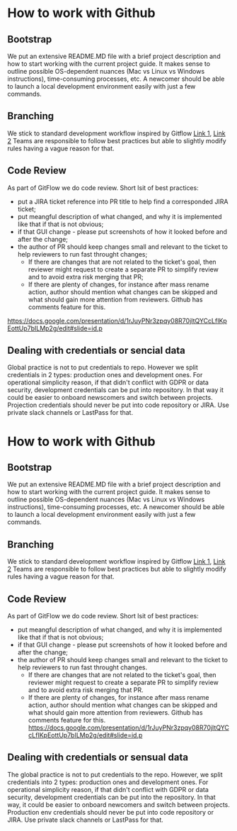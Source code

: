 # How to work with Github

## Bootstrap
We put an extensive README.MD file with a brief project description and how to start working with the current project guide. It makes sense to outline possible OS-dependent nuances (Mac vs Linux vs Windows instructions), time-consuming processes, etc.
A newcomer should be able to launch a local development environment easily with just a few commands.

## Branching
We stick to standard development workflow inspired by Gitflow [Link 1](https://www.atlassian.com/git/tutorials/comparing-workflows/gitflow-workflow), [Link 2](https://nvie.com/posts/a-successful-git-branching-model/)
Teams are responsible to follow best practices but able to slightly modify rules having a vague reason for that.

## Code Review
As part of GitFlow we do code review. Short lsit of best practices:
 - put a JIRA ticket reference into PR title to help find a corresponded JIRA ticket;
 - put meangful description of what changed, and why it is implemented like that if that is not obvious;
 - if that GUI change - please put screenshots of how it looked before and after the change;
 - the author of PR should keep changes small and relevant to the ticket to help reviewers to run fast throught changes;
    - If there are changes that are not related to the ticket's goal, then reviewer might request to create a separate PR to simplify review and to avoid extra risk merging that PR;
    - If there are plenty of changes, for instance after mass rename action, author should mention what changes can be skipped and what should gain more attention from reviewers. Github has comments feature for this.

https://docs.google.com/presentation/d/1rJuyPNr3zpqy08R70jItQYCcLfIKpEottUp7bILMp2g/edit#slide=id.p

## Dealing with credentials or sencial data
Global practice is not to put credentials to repo. However we split credentials in 2 types: production ones and development ones. For operational simplicity reason,  if that didn't conflict with GDPR or data security, development credentials can be put into repository. In that way it could be easier to onboard newscomers and switch between projects.
Projection credentials should never be put into code repository or JIRA. Use private slack channels or LastPass for that.
# How to work with Github

## Bootstrap
We put an extensive README.MD file with a brief project description and how to start working with the current project guide. It makes sense to outline possible OS-dependent nuances (Mac vs Linux vs Windows instructions), time-consuming processes, etc.
A newcomer should be able to launch a local development environment easily with just a few commands.

## Branching
We stick to standard development workflow inspired by Gitflow [Link 1](https://www.atlassian.com/git/tutorials/comparing-workflows/gitflow-workflow), [Link 2](https://nvie.com/posts/a-successful-git-branching-model/)
Teams are responsible to follow best practices but able to slightly modify rules having a vague reason for that.

## Code Review
As part of GitFlow we do code review. Short lsit of best practices:
 - put meangful description of what changed, and why it is implemented like that if that is not obvious;
 - if that GUI change - please put screenshots of how it looked before and after the change;
 - the author of PR should keep changes small and relevant to the ticket to help reviewers to run fast throught changes. 
    - If there are changes that are not related to the ticket's goal, then reviewer might request to create a separate PR to simplify review and to avoid extra risk merging that PR. 
    - If there are plenty of changes, for instance after mass rename action, author should mention what changes can be skipped and what should gain more attention from reviewers. Github has comments feature for this.
https://docs.google.com/presentation/d/1rJuyPNr3zpqy08R70jItQYCcLfIKpEottUp7bILMp2g/edit#slide=id.p

## Dealing with credentials or sensual data
The global practice is not to put credentials to the repo. However, we split credentials into 2 types: production ones and development ones. For operational simplicity reason,  if that didn't conflict with GDPR or data security, development credentials can be put into the repository. In that way, it could be easier to onboard newcomers and switch between projects. 
Production env credentials should never be put into code repository or JIRA. Use private slack channels or LastPass for that.
